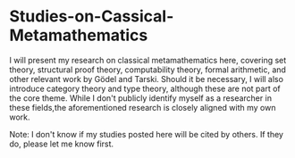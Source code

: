 # Studies-on-Cassical-Metamathematics
I will present my research on classical metamathematics here, covering set theory, structural proof theory, computability theory, formal arithmetic, and other relevant work by Gödel and Tarski. Should it be necessary, I will also introduce category theory and type theory, although these are not part of the core theme. While I don't publicly identify myself as a researcher in these fields,the aforementioned research is closely aligned with my own work.

Note: I don't know if my studies posted here will be cited by others. If they do, please let me know first.
